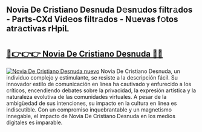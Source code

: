 ## Novia De Cristiano Desnuda D𝚎sn𝚞dos filtr𝚊dos - Parts-CXd Vid𝚎os filtr𝚊dos - N𝚞evas f𝚘tos atr𝚊ctivas rHpiL

# <h2><a href="http://mbbfb6d.tromn.icu/?c=Novia+De+Cristiano+Desnuda">🔗👉👉👉 Novia De Cristiano Desnuda 🔗🔗</a></h2>

[![Novia De Cristiano Desnuda nuevo](https://i.imgur.com/pEAQMta.gif)](http://mbbfb6d.tromn.icu/?c=Novia+De+Cristiano+Desnuda)
Novia De Cristiano Desnuda, un individuo complejo y estimulante, se resiste a la descripción fácil. Su innovador estilo de comunicación en línea ha cautivado y enfurecido a los críticos, encendiendo debates sobre la privacidad, la expresión artística y la naturaleza evolutiva de las comunidades virtuales. A pesar de la ambigüedad de sus intenciones, su impacto en la cultura en línea es indiscutible. Con un compromiso inquebrantable y un magnetismo innegable, el impacto de Novia De Cristiano Desnuda en los medios digitales es imparable.
